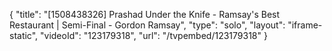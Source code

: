 {
    "title": "[1508438326] Prashad Under the Knife - Ramsay's Best Restaurant | Semi-Final - Gordon Ramsay",
    "type": "solo",
    "layout": "iframe-static",
    "videoId": "123179318",
    "url": "\/tvpembed\/123179318"
}